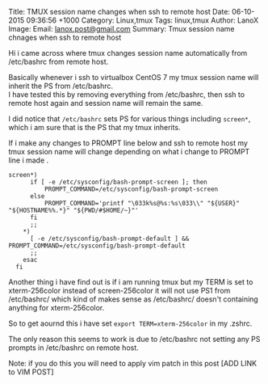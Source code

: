 Title: TMUX session name changes when ssh to remote host
Date: 06-10-2015 09:36:56 +1000
Category: Linux,tmux
Tags: linux,tmux
Author: LanoX
Image:
Email: lanox.post@gmail.com
Summary: Tmux session name chnages when ssh to remote host

Hi i came across where tmux changes session name automatically from /etc/bashrc from remote host.

Basically whenever  i ssh to virtualbox CentOS 7 my tmux session name will inherit the PS from /etc/bashrc.  
I have tested this by removing everything from /etc/bashrc, then ssh to remote host again and session name will remain the same.

I did notice that ```/etc/bashrc``` sets PS for various things including ```screen*```, which i am sure that is the PS that my tmux inherits.

 If i make any changes to  PROMPT line below and ssh to remote host my tmux session name will change depending on what i change to PROMPT line i made .

```
screen*)
      if [ -e /etc/sysconfig/bash-prompt-screen ]; then
          PROMPT_COMMAND=/etc/sysconfig/bash-prompt-screen
      else
          PROMPT_COMMAND='printf "\033k%s@%s:%s\033\\" "${USER}" "${HOSTNAME%%.*}" "${PWD/#$HOME/~}"'
      fi
      ;;
    *)
      [ -e /etc/sysconfig/bash-prompt-default ] && PROMPT_COMMAND=/etc/sysconfig/bash-prompt-default
      ;;
    esac
  fi
```
Another thing i have find out is if i am running tmux but my TERM is set to xterm-256color instead of screen-256color it will not use PS1 from /etc/bashrc/ which kind of makes sense as /etc/bashrc/ doesn't containing anything for xterm-256color.

So to get aournd this i have set ```export TERM=xterm-256color``` in my .zshrc.

The only reason this seems to work is due to /etc/bashrc not setting any PS prompts in /etc/bashrc on remote host.

Note: if you do this you will need to apply vim patch in this post [ADD LINK to VIM POST]


